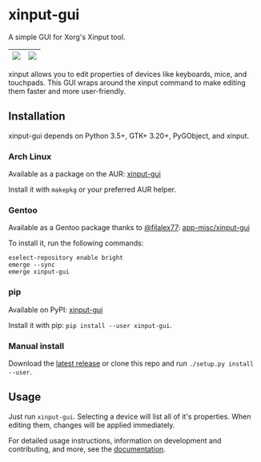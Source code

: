 # xinput-gui
A simple GUI for Xorg's Xinput tool.

| ![](https://user-images.githubusercontent.com/1174413/61573693-78d29000-aaa2-11e9-834c-2d7f35c765e3.png) | ![](https://user-images.githubusercontent.com/1174413/61573694-78d29000-aaa2-11e9-902f-7c5989cc43f8.png) |
| --- | --- |

xinput allows you to edit properties of devices like keyboards, mice, and touchpads. This GUI wraps around the xinput command to make editing them faster and more user-friendly.

## Installation

xinput-gui depends on Python 3.5+, GTK+ 3.20+, PyGObject, and xinput.

### Arch Linux

Available as a package on the AUR: [xinput-gui](https://aur.archlinux.org/packages/xinput-gui)

Install it with `makepkg` or your preferred AUR helper.

### Gentoo

Available as a Gentoo package thanks to [@filalex77](https://github.com/filalex77): [app-misc/xinput-gui](https://github.com/filalex77/bright/tree/master/app-misc/xinput-gui)

To install it, run the following commands:

```
eselect-repository enable bright
emerge --sync
emerge xinput-gui
```

### pip

Available on PyPI: [xinput-gui](https://pypi.org/project/xinput-gui/)

Install it with pip: `pip install --user xinput-gui`.

### Manual install

Download the [latest release](https://github.com/IvanFon/xinput-gui/releases/latest) or clone this repo and run `./setup.py install --user`.

## Usage

Just run `xinput-gui`. Selecting a device will list all of it's properties. When editing them, changes will be applied immediately.

For detailed usage instructions, information on development and contributing, and more, see the [documentation](docs/overview.md).
